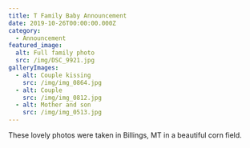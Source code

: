 ```yaml
---
title: T Family Baby Announcement
date: 2019-10-26T00:00:00.000Z
category:
  - Announcement
featured_image:
  alt: Full family photo
  src: /img/DSC_9921.jpg
galleryImages:
  - alt: Couple kissing
    src: /img/img_0864.jpg
  - alt: Couple
    src: /img/img_0812.jpg
  - alt: Mother and son
    src: /img/img_0513.jpg
---
```


These lovely photos were taken in Billings, MT in a beautiful corn field.
